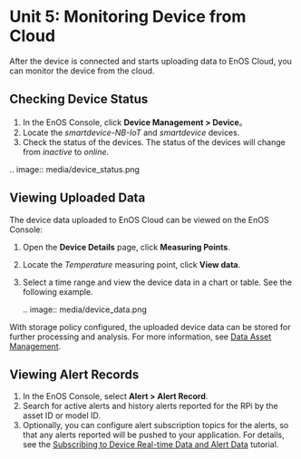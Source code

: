 # Unit 5: Monitoring Device from Cloud

After the device is connected and starts uploading data to EnOS Cloud, you can monitor the device from the cloud.

## Checking Device Status

1. In the EnOS Console, click **Device Management > Device**。
2. Locate the *smartdevice-NB-IoT* and *smartdevice* devices.
3. Check the status of the devices. The status of the devices will change from *inactive* to *online*.

.. image:: media/device_status.png

## Viewing Uploaded Data

The device data uploaded to EnOS Cloud can be viewed on the EnOS Console:  

1. Open the **Device Details** page, click **Measuring Points**.

2. Locate the *Temperature* measuring point, click **View data**.

3. Select a time range and view the device data in a chart or table. See the following example.

   .. image:: media/device_data.png

With storage policy configured, the uploaded device data can be stored for further processing and analysis. For more information, see [Data Asset Management](/docs/data-asset/en/latest/data_asset_overview).

## Viewing Alert Records

1. In the EnOS Console, select **Alert > Alert Record**.
2. Search for active alerts and history alerts reported for the RPi by the asset ID or model ID.
3. Optionally, you can configure alert subscription topics for the alerts, so that any alerts reported will be pushed to your application. For details, see the [Subscribing to Device Real-time Data and Alert Data](../subscribing_to_device_data/index) tutorial.
